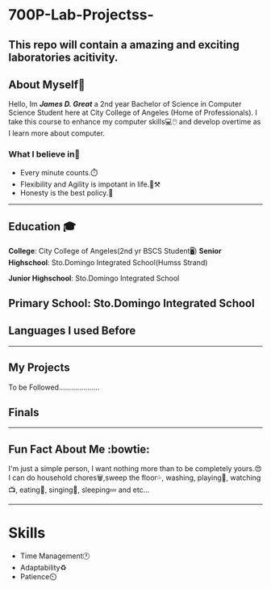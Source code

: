 # 700P-Lab-Projectss-
This repo will contain a amazing and exciting laboratories acitivity.
---
## About Myself📄
Hello, Im ***James D. Great*** a 2nd year Bachelor of Science in Computer Science Student here at City College of Angeles (Home of Professionals).
I take this course to enhance my computer skills💻🖱️ and develop overtime as I learn more about computer.

### What I believe in🙌
- Every minute counts.⏱️
- Flexibility and Agility is impotant in life.💪⚒️
- Honesty is the best policy.🙏
---
## Education 🎓
**College**: City College of Angeles(2nd yr BSCS Student🖥️)
**Senior Highschool**: Sto.Domingo Integrated School(Humss Strand)

**Junior Highschool**: Sto.Domingo Integrated School

**Primary School**: Sto.Domingo Integrated School
---
## Languages I used Before
---

## My Projects
To be Followed....................

## Finals
---
## Fun Fact About Me :bowtie:
I'm just a simple person, I want nothing more than to be completely yours.:heart_eyes:
I can do household chores🗑️,sweep the floor💦, washing, playing🏀, watching📺, eating🥘, singing🎵, sleeping💤 and etc...

---
# Skills
- Time Management🕐
- Adaptability♻️
- Patience⏲️
